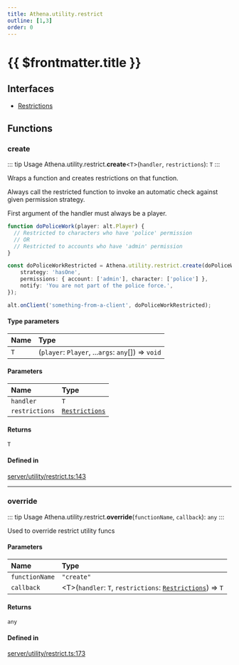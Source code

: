 ```yaml
---
title: Athena.utility.restrict
outline: [1,3]
order: 0
---
```


# {{ $frontmatter.title }}


## Interfaces

- [Restrictions](../interfaces/server_utility_restrict_Restrictions.md)

## Functions

### create

::: tip Usage
Athena.utility.restrict.**create**<`T`\>(`handler`, `restrictions`): `T`
:::

Wraps a function and creates restrictions on that function.

Always call the restricted function to invoke an automatic check against given permission strategy.

First argument of the handler must always be a player.

```ts
function doPoliceWork(player: alt.Player) {
  // Restricted to characters who have 'police' permission
  // OR
  // Restricted to accounts who have 'admin' permission
}

const doPoliceWorkRestricted = Athena.utility.restrict.create(doPoliceWork, {
    strategy: 'hasOne',
    permissions: { account: ['admin'], character: ['police'] },
    notify: 'You are not part of the police force.',
});

alt.onClient('something-from-a-client', doPoliceWorkRestricted);
```

#### Type parameters

| Name | Type |
| :------ | :------ |
| `T` | (`player`: `Player`, ...`args`: `any`[]) => `void` |

#### Parameters

| Name | Type |
| :------ | :------ |
| `handler` | `T` |
| `restrictions` | [`Restrictions`](../interfaces/server_utility_restrict_Restrictions.md) |

#### Returns

`T`

#### Defined in

[server/utility/restrict.ts:143](https://github.com/Stuyk/altv-athena/blob/d18d8cd/src/core/server/utility/restrict.ts#L143)

___

### override

::: tip Usage
Athena.utility.restrict.**override**(`functionName`, `callback`): `any`
:::

Used to override restrict utility funcs

#### Parameters

| Name | Type |
| :------ | :------ |
| `functionName` | ``"create"`` |
| `callback` | <T\>(`handler`: `T`, `restrictions`: [`Restrictions`](../interfaces/server_utility_restrict_Restrictions.md)) => `T` |

#### Returns

`any`

#### Defined in

[server/utility/restrict.ts:173](https://github.com/Stuyk/altv-athena/blob/d18d8cd/src/core/server/utility/restrict.ts#L173)

